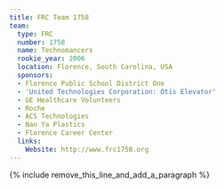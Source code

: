 ```yaml
---
title: FRC Team 1758
team:
  type: FRC
  number: 1758
  name: Technomancers
  rookie_year: 2006
  location: Florence, South Carolina, USA
  sponsors:
  - Florence Public School District One
  - 'United Technologies Corporation: Otis Elevator'
  - GE Healthcare Volunteers
  - Roche
  - ACS Technologies
  - Nan Ya Plastics
  - Florence Career Center
  links:
    Website: http://www.frc1758.org
---
```


{% include remove_this_line_and_add_a_paragraph %}